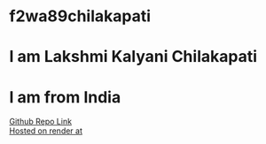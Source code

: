 # f2wa89chilakapati
# I am Lakshmi Kalyani Chilakapati
# I am from India
[Github Repo Link](https://github.com/Lakshmikalyani99/f2wa89chilakapati)
<br>
[Hosted on render at](https://chilakapati.onrender.com)
